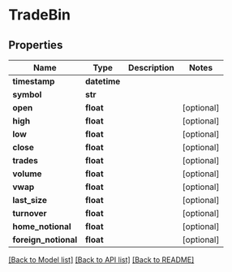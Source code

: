 # TradeBin

## Properties
Name | Type | Description | Notes
------------ | ------------- | ------------- | -------------
**timestamp** | **datetime** |  | 
**symbol** | **str** |  | 
**open** | **float** |  | [optional] 
**high** | **float** |  | [optional] 
**low** | **float** |  | [optional] 
**close** | **float** |  | [optional] 
**trades** | **float** |  | [optional] 
**volume** | **float** |  | [optional] 
**vwap** | **float** |  | [optional] 
**last_size** | **float** |  | [optional] 
**turnover** | **float** |  | [optional] 
**home_notional** | **float** |  | [optional] 
**foreign_notional** | **float** |  | [optional] 

[[Back to Model list]](../README.md#documentation-for-models) [[Back to API list]](../README.md#documentation-for-api-endpoints) [[Back to README]](../README.md)


